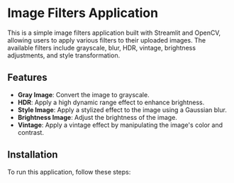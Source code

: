 # Image Filters Application

This is a simple image filters application built with Streamlit and OpenCV, allowing users to apply various filters to their uploaded images. The available filters include grayscale, blur, HDR, vintage, brightness adjustments, and style transformation.

## Features

- **Gray Image**: Convert the image to grayscale.
- **HDR**: Apply a high dynamic range effect to enhance brightness.
- **Style Image**: Apply a stylized effect to the image using a Gaussian blur.
- **Brightness Image**: Adjust the brightness of the image.
- **Vintage**: Apply a vintage effect by manipulating the image's color and contrast.

## Installation

To run this application, follow these steps:


